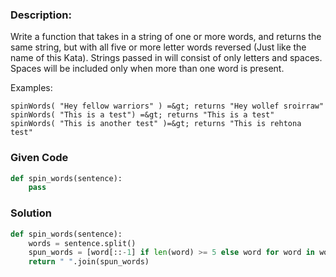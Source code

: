 ### Description:

Write a function that takes in a string of one or more words, and returns the same string, but with all five or more letter words reversed (Just like the name of this Kata). Strings passed in will consist of only letters and spaces. Spaces will be included only when more than one word is present.

Examples:

```
spinWords( "Hey fellow warriors" ) =&gt; returns "Hey wollef sroirraw" 
spinWords( "This is a test") =&gt; returns "This is a test" 
spinWords( "This is another test" )=&gt; returns "This is rehtona test"
```

### Given Code

```python
def spin_words(sentence):
    pass
```

### Solution

```python
def spin_words(sentence):
    words = sentence.split()
    spun_words = [word[::-1] if len(word) >= 5 else word for word in words]
    return " ".join(spun_words)

```
